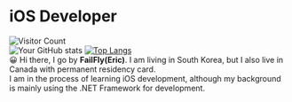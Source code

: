 # iOS Developer

![Visitor Count](https://komarev.com/ghpvc/?username=FailFly24)<br>
![Your GitHub stats](https://github-readme-stats.vercel.app/api?username=FailFly24&show_icons=true&theme=radical)
[![Top Langs](https://github-readme-stats.vercel.app/api/top-langs/?username=FailFly24&layout=compact&theme=radical&card_width=400&langs_count=20)](https://github.com/anuraghazra/github-readme-stats)
<br>
😀 Hi there, I go by **FailFly(Eric)**. I am living in South Korea, but I also live in Canada with permanent residency card.<br>
I am in the process of learning iOS development, although my background is mainly using the .NET Framework for development.


